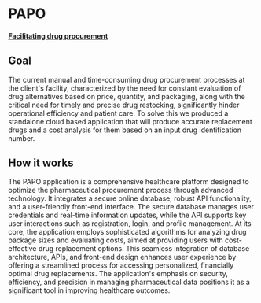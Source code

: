 # PAPO
#### [Facilitating drug procurement](https://zerosimple.net/projects/papo/)

## Goal
The current manual and time-consuming drug procurement processes at the client's facility, characterized by the need for constant evaluation of drug alternatives based on price, quantity, and packaging, along with the critical need for timely and precise drug restocking, significantly hinder operational efficiency and patient care. To solve this we produced a standalone cloud based application that will produce accurate replacement drugs and a cost analysis for them based on an input drug identification number.

## How it works
The PAPO application is a comprehensive healthcare platform designed to optimize the pharmaceutical procurement process through advanced technology. It integrates a secure online database, robust API functionality, and a user-friendly front-end interface. The secure database manages user credentials and real-time information updates, while the API supports key user interactions such as registration, login, and profile management. At its core, the application employs sophisticated algorithms for analyzing drug package sizes and evaluating costs, aimed at providing users with cost-effective drug replacement options. This seamless integration of database architecture, APIs, and front-end design enhances user experience by offering a streamlined process for accessing personalized, financially optimal drug replacements. The application's emphasis on security, efficiency, and precision in managing pharmaceutical data positions it as a significant tool in improving healthcare outcomes.


<!--

**Here are some ideas to get you started:**

🙋‍♀️ A short introduction - what is your organization all about?
🌈 Contribution guidelines - how can the community get involved?
👩‍💻 Useful resources - where can the community find your docs? Is there anything else the community should know?
🍿 Fun facts - what does your team eat for breakfast?
🧙 Remember, you can do mighty things with the power of [Markdown](https://docs.github.com/github/writing-on-github/getting-started-with-writing-and-formatting-on-github/basic-writing-and-formatting-syntax)
-->
